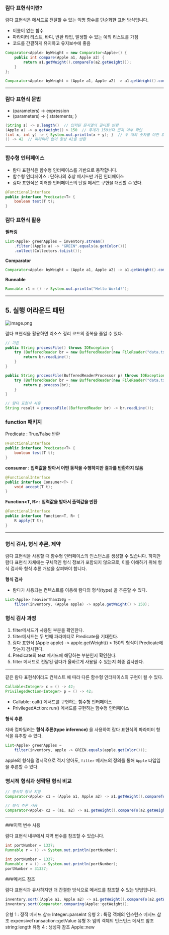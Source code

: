 ### 람다 표현식이란?

람다 표현식은 메서드로 전달할 수 있는 익명 함수를 단순화한 표현 방식입니다.

- 이름이 없는 함수
- 파라미터 리스트, 바디, 반환 타입, 발생할 수 있는 예외 리스트를 가짐
- 코드를 간결하게 유지하고 유지보수에 좋음

```java
Comparator<Apple> byWeight = new Comparator<Apple>() {
    public int compare(Apple a1, Apple a2) {
        return a1.getWeight().compareTo(a2.getWeight());
    }
};

Comparator<Apple> byWeight = (Apple a1, Apple a2) -> a1.getWeight().compareTo(a2.getWeight());

```
---

### 람다 표현식 문법

- (parameters) -> expression
- (parameters) -> { statements; }

```java
(String s) -> s.length()  // 입력된 문자열의 길이를 반환
(Apple a) -> a.getWeight() > 150  // 무게가 150보다 큰지 여부 확인
(int x, int y) -> { System.out.println(x + y); }  // 두 개의 숫자를 더한 후 출력
() -> 42  // 파라미터 없이 항상 42를 반환

```

---

### 함수형 인터페이스

- 람다 표현식은 함수형 인터페이스를 기반으로 동작합니다.
- 함수형 인터페이스 : 단하나의 추상 메서드만 가진 인터페이스
- 람다 표현식은 이러한 인터페이스의 단일 메서드 구현을 대신할 수 있다.

```java
@FunctionalInterface
public interface Predicate<T> {
    boolean test(T t);
}

```

### 람다 표현식 활용

**필터링**

```java
List<Apple> greenApples = inventory.stream()
    .filter((Apple a) -> "GREEN".equals(a.getColor()))
    .collect(Collectors.toList());

```

**Comparator**

```java
Comparator<Apple> byWeight = (Apple a1, Apple a2) -> a1.getWeight().compareTo(a2.getWeight());

```

**Runnable**

```java
Runnable r1 = () -> System.out.println("Hello World!");

```

---

## 5. 실행 어라운드 패턴

![image.png](attachment:da981886-39df-453f-9c8f-75354c8cab58:image.png)

람다 표현식을 활용하면 리소스 정리 코드의 중복을 줄일 수 있다.

```java
// 기존
public String processFile() throws IOException {
    try (BufferedReader br = new BufferedReader(new FileReader("data.txt"))) {
        return br.readLine();
    }
}

```

```java
public String processFile(BufferedReaderProcessor p) throws IOException {
    try (BufferedReader br = new BufferedReader(new FileReader("data.txt"))) {
        return p.process(br);
    }
}

// 람다 표현식 사용
String result = processFile((BufferedReader br) -> br.readLine());

```

### function 패키지

Predicate : True/False 반환

```java
@FunctionalInterface
public interface Predicate<T> {
    boolean test(T t);
}

```

**consumer : 입력값을 받아서 어떤 동작을 수행하지만 결과를 반환하지 않음**

```java
@FunctionalInterface
public interface Consumer<T> {
    void accept(T t);
}

```

**Function<T, R> : 입력값을 받아서 출력값을 반환**

```java
@FunctionalInterface
public interface Function<T, R> {
    R apply(T t);
}
```

---

### 형식 검사, 형식 추론, 제약

람다 표현식을 사용할 때 함수형 인터페이스의 인스턴스를 생성할 수 있습니다. 하지만 람다 표현식 자체에는 구체적인 형식 정보가 포함되지 않으므로, 이를 이해하기 위해 형식 검사와 형식 추론 개념을 살펴봐야 합니다.

**형식 검사**

- 람다가 사용되는 컨텍스트를 이용해 람다의 형식(type) 을 추론할 수 있다.

```java
List<Apple> heavierThan150g =
    filter(inventory, (Apple apple) -> apple.getWeight() > 150);

```


### 형식 검사 과정

1. filter메서드가 사용된 부분을 확인한다.
2. filter메서드는 두 번째 파라미터로 Predicate<Apple>을 기대한다.
3. 람다 표현식 (Apple apple) -> apple.getWeight() > 150의 형식이 Predicate<Apple>에 맞는지 검사한다.
4. Predicate<Apple>의 test 메서드에 해당하는 부분인지 확인한다.
5. filter 메서드로 전달된 람다가 올바르게 사용될 수 있는지 최종 검사한다.

---

같은 람다 표현식이라도 컨텍스트 에 따라 다른 함수형 인터페이스의 구현이 될 수 있다.

```java
Callable<Integer> c = () -> 42;
PrivilegedAction<Integer> p = () -> 42;

```

- Callable<Integer>: call() 메서드를 구현하는 함수형 인터페이스
- PrivilegedAction<Integer>: run() 메서드를 구현하는 함수형 인터페이스


**형식 추론**

자바 컴파일러는 **형식 추론(type inference)** 을 사용하여 람다 표현식의 파라미터 형식을 유추할 수 있다.

```java
List<Apple> greenApples =
    filter(inventory, apple -> GREEN.equals(apple.getColor()));

```

apple의 형식을 명시적으로 적지 않아도, `filter` 메서드의 정의를 통해 `Apple` 타입임을 추론할 수 있다.

### 명시적 형식과 생략된 형식 비교

```java
// 명시적 형식 지정
Comparator<Apple> c1 = (Apple a1, Apple a2) -> a1.getWeight().compareTo(a2.getWeight());

// 형식 추론 사용
Comparator<Apple> c2 = (a1, a2) -> a1.getWeight().compareTo(a2.getWeight());

```

---
###지역 변수 사용

람다 표현식 내부에서 지역 변수를 참조할 수 있습니다.

```java
int portNumber = 1337;
Runnable r = () -> System.out.println(portNumber);

```
```java
int portNumber = 1337;
Runnable r = () -> System.out.println(portNumber);
portNumber = 31337;

```

###메서드 참조

람다 표현식과 유사하지만 더 간결한 방식으로 메서드를 참조할 수 있는 방법입니다.


```java
inventory.sort((Apple a1, Apple a2) -> a1.getWeight().compareTo(a2.getWeight()));
inventory.sort(Comparator.comparing(Apple::getWeight));

```

유형 1 : 정적 메서드 참조 Integer::parseInt
유형 2 : 특정 객체의 인스턴스 메서드 참조 expensiveTransaction::getValue
유형 3: 임의 객체의 인스턴스 메서드 참조 string:length
유형 4 : 생성자 참조 Apple::new
